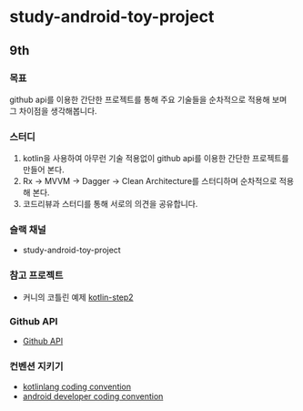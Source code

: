 # study-android-toy-project

## 9th


### 목표

github api를 이용한 간단한 프로젝트를 통해 주요 기술들을 순차적으로 적용해 보며 그 차이점을 생각해봅니다.

### 스터디

1. kotlin을 사용하여 아무런 기술 적용없이 github api를 이용한 간단한 프로젝트를 만들어 본다.
2. Rx -> MVVM -> Dagger -> Clean Architecture를 스터디하며 순차적으로 적용해 본다.
3. 코드리뷰과 스터디를 통해 서로의 의견을 공유합니다.

### 슬랙 채널
- study-android-toy-project

### 참고 프로젝트

- 커니의 코틀린 예제 [kotlin-step2](https://github.com/kunny/kunny-kotlin-book/tree/kotlin-step-2)

### Github API

- [Github API](https://developer.github.com/v3/)

### 컨벤션 지키기

- [kotlinlang coding convention](https://kotlinlang.org/docs/reference/coding-conventions.html)
- [android developer coding convention](https://developer.android.com/kotlin/style-guide)

